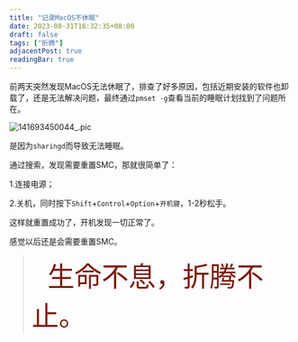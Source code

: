 ```yaml
---
title: "记录MacOS不休眠"
date: 2023-08-31T16:32:35+08:00
draft: false
tags: ["折腾"]
adjacentPost: true
readingBar: true
---
```


前两天突然发现MacOS无法休眠了，排查了好多原因，包括近期安装的软件也卸载了，还是无法解决问题，最终通过`pmset -g`查看当前的睡眠计划找到了问题所在。

![141693450044_.pic](https://cdn.jsdelivr.net/gh/tosspi/mumu@main/uPic/141693450044_.pic.jpg)

是因为`sharingd`而导致无法睡眠。

通过搜索，发现需要重置SMC，那就很简单了：

1.连接电源；

2.关机，同时按下`Shift`+`Control`+`Option`+`开机键`，1-2秒松手。

这样就重置成功了，开机发现一切正常了。

感觉以后还是会需要重置SMC。



>&emsp;&emsp;<font size=9 color=#7a1b0c>生命不息，折腾不止。</font>